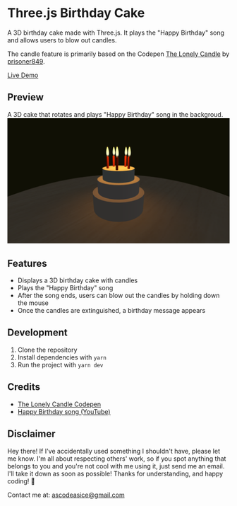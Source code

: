 # Three.js Birthday Cake

A 3D birthday cake made with Three.js. It plays the "Happy Birthday" song and allows users to blow out candles.

The candle feature is primarily based on the Codepen [The Lonely Candle](https://codepen.io/prisoner849/pen/XPVGLp) by [prisoner849](https://codepen.io/prisoner849).

[Live Demo](https://surprise.leowang.dev/)

## Preview

A 3D cake that rotates and plays "Happy Birthday" song in the backgroud.
![Preview](./screenshot/cake-screenshot.png)

## Features

- Displays a 3D birthday cake with candles
- Plays the "Happy Birthday" song
- After the song ends, users can blow out the candles by holding down the mouse
- Once the candles are extinguished, a birthday message appears

## Development

1. Clone the repository
2. Install dependencies with `yarn`
3. Run the project with `yarn dev`

## Credits

- [The Lonely Candle Codepen](https://codepen.io/prisoner849/pen/XPVGLp)
- [Happy Birthday song (YouTube)](https://www.youtube.com/watch?v=aF8voKa_3Us)

## Disclaimer

Hey there! If I've accidentally used something I shouldn't have, please let me know. I'm all about respecting others' work, so if you spot anything that belongs to you and you're not cool with me using it, just send me an email. I'll take it down as soon as possible! Thanks for understanding, and happy coding! 🚀

Contact me at: [ascodeasice@gmail.com](mailto:ascodeasice@gmail.com)
